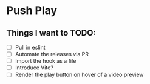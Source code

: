 # Push Play

## Things I want to TODO:
- [ ] Pull in eslint
- [ ] Automate the releases via PR
- [ ] Import the hook as a file
- [ ] Introduce Vite?
- [ ] Render the play button on hover of a video preview
